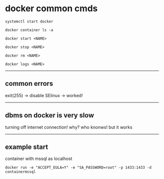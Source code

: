 # docker common cmds

`systemctl start docker`

`docker container ls -a`

`docker start <NAME>`

`docker stop <NAME>`

`docker rm <NAME>`

`docker logs <NAME>`

---

## common errors

exit(255) -> disable SElinux -> worked!

---

## dbms on docker is very slow

turning off internet connection! why? who knonws! but it works

---

## example start

container with mssql as localhost

`docker run -e "ACCEPT_EULA=Y" -e "SA_PASSWORD=root" -p 1433:1433 -d containermssql`
